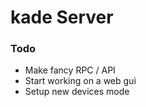 # kade Server

### Todo
 * Make fancy RPC / API
 * Start working on a web gui
 * Setup new devices mode
